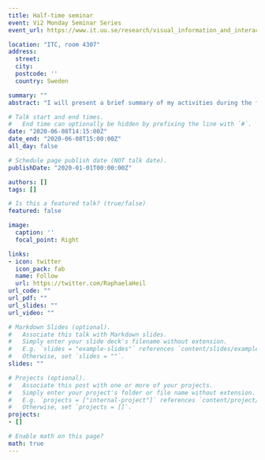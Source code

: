 ```yaml
---
title: Half-time seminar
event: Vi2 Monday Seminar Series
event_url: https://www.it.uu.se/research/visual_information_and_interaction/seminars-list?wiki_nocache=true

location: "ITC, room 4307"
address:
  street:
  city:
  postcode: ''
  country: Sweden

summary: ""
abstract: "I will present a brief summary of my activities during the first half of my PhD studies."

# Talk start and end times.
#   End time can optionally be hidden by prefixing the line with `#`.
date: "2020-06-08T14:15:00Z"
date_end: "2020-06-08T15:00:00Z"
all_day: false

# Schedule page publish date (NOT talk date).
publishDate: "2020-01-01T00:00:00Z"

authors: []
tags: []

# Is this a featured talk? (true/false)
featured: false

image:
  caption: ''
  focal_point: Right

links:
- icon: twitter
  icon_pack: fab
  name: Follow
  url: https://twitter.com/RaphaelaHeil
url_code: ""
url_pdf: ""
url_slides: ""
url_video: ""

# Markdown Slides (optional).
#   Associate this talk with Markdown slides.
#   Simply enter your slide deck's filename without extension.
#   E.g. `slides = "example-slides"` references `content/slides/example-slides.md`.
#   Otherwise, set `slides = ""`.
slides: ""

# Projects (optional).
#   Associate this post with one or more of your projects.
#   Simply enter your project's folder or file name without extension.
#   E.g. `projects = ["internal-project"]` references `content/project/deep-learning/index.md`.
#   Otherwise, set `projects = []`.
projects:
- []

# Enable math on this page?
math: true
---
```

